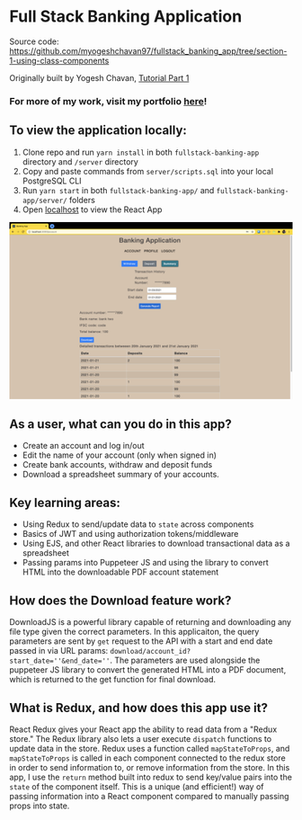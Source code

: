 # Full Stack Banking Application

Source code: https://github.com/myogeshchavan97/fullstack_banking_app/tree/section-1-using-class-components

Originally built by Yogesh Chavan, [Tutorial Part 1](https://medium.com/javascript-in-plain-english/create-a-fullstack-banking-application-using-react-e8c96d74cd39)

### For more of my work, visit my portfolio [here](https://www.vikramraisharma.dev/)!

## To view the application locally:
1. Clone repo and run `yarn install` in both `fullstack-banking-app` directory and `/server` directory
2. Copy and paste commands from `server/scripts.sql` into your local PostgreSQL CLI
3. Run `yarn start` in both `fullstack-banking-app/` and `fullstack-banking-app/server/` folders
4. Open [localhost](http://localhost:3000) to view the React App

![Account Summary Screenshot](/md-images/summary.png)

## As a user, what can you do in this app?
- Create an account and log in/out
- Edit the name of your account (only when signed in)
- Create bank accounts, withdraw and deposit funds
- Download a spreadsheet summary of your accounts.

## Key learning areas:
- Using Redux to send/update data to `state` across components
- Basics of JWT and using authorization tokens/middleware
- Using EJS, and other React libraries to download transactional data as a spreadsheet
- Passing params into Puppeteer JS and using the library to convert HTML into the downloadable PDF account statement

## How does the Download feature work?
DownloadJS is a powerful library capable of returning and downloading any file type given the correct parameters. In this applicaiton, the query parameters are sent by `get` request to the API with a start and end date passed in via URL params: `download/account_id?start_date=''&end_date=''`. The parameters are used alongside the puppeteer JS library to convert the generated HTML into a PDF document, which is returned to the get function for final download. 

## What is Redux, and how does this app use it?
React Redux gives your React app the ability to read data from a "Redux store." The Redux library also lets a user execute `dispatch` functions to update data in the store. Redux uses a function called `mapStateToProps`, and `mapStateToProps` is called in each component connected to the redux store in order to send information to, or remove information from the store. In this app, I use the `return` method built into redux to send key/value pairs into the `state` of the component itself. This is a unique (and efficient!) way of passing information into a React component compared to manually passing props into state. 

